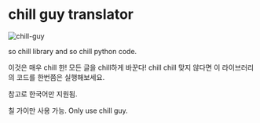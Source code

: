 # chill guy translator

![chill-guy](https://github.com/user-attachments/assets/3a81ae6d-b0c9-49ef-b08c-618527c418d1)

so chill library and so chill python code.

이것은 매우 chill 한! 모든 글을 chill하게 바꾼다!
chill chill 맞지 않다면 이 라이브러리의 코드를 한번쯤은 실행해보세요.

참고로 한국어만 지원됨.

칠 가이만 사용 가능.
Only use chill guy.
